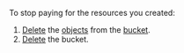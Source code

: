To stop paying for the resources you created:

1. [Delete](../../storage/operations/objects/delete-all.md) the [objects](../../storage/concepts/object.md) from the [bucket](../../storage/concepts/bucket.md).
1. [Delete](../../storage/operations/buckets/delete.md) the bucket.